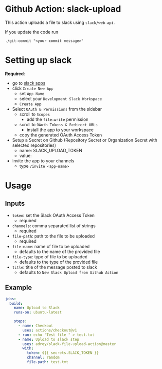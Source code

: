 # Github Action: slack-upload

This action uploads a file to slack using `slack/web-api`.

If you update the code run 

```
./git-commit "<your commit message>"
```

# Setting up slack 

**Required**: 
  - go to [slack apps](https://api.slack.com/apps)
  - click `Create New App`
    - set `App Name`
    - select your `Development Slack Workspace`
    - `Create App`
  - Select `OAuth & Permissions` from the sidebar 
    - scroll to `Scopes` 
      - add the `file:write` permission
    - scroll to `OAuth Tokens & Redirect URLs`
      - install the app to your workspace
    - copy the generated OAuth Access Token 
  - Setup a Secret on Github (Repository Secret or Organization Secret with selected repositories)
    - name: SLACK_UPLOAD_TOKEN
    - value: <generated Slack OAuth Access Token>
  - Invite the app to your channels 
    - type `/invite <app-name>`
  

# Usage

## Inputs

- `token`: set the Slack OAuth Access Token
  - required
- `channels`: comma separated list of strings
  - required
- `file-path`: path to the file to be uploaded 
  - required
- `file-name`: name of file to be uploaded 
  - defaults to the name of the provided file
- `file-type`: type of file to be uploaded 
  - defaults to the type of the provided file
- `title`: title of the message posted to slack 
  - defaults to `New Slack Upload from Github Action`

## Example 

```yaml
jobs:
  build:
    name: Upload to Slack
    runs-on: ubuntu-latest

    steps:
      - name: Checkout
        uses: actions/checkout@v1
      - run: echo "Test file " > test.txt
      - name: Upload to slack step
        uses: adrey/slack-file-upload-action@master
        with:
          token: ${{ secrets.SLACK_TOKEN }}
          channel: random
          file-path: test.txt
```